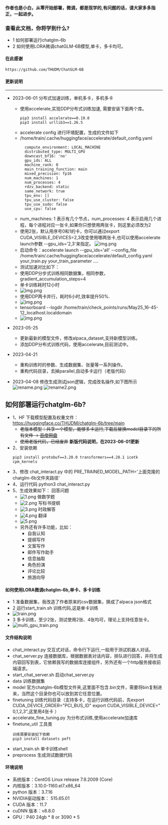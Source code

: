 #### 作者也是小白，从零开始部署，微调，都是现学的,有问题的话，请大家多多指正，一起进步。

### 查看此文档，你将学到什么?

+ 1 如何部署运行chatglm-6b
+ 2 如何使用LORA微调chatGLM-6B模型,单卡，多卡均可。

#### 在此感谢

~~~
https://github.com/THUDM/ChatGLM-6B
~~~

#### 更新说明
---

+ 2023-06-01 分布式加速训练，单机多卡，多机多卡
    - 使用accelerate,实现DDP分布式训练加速, 需要安装下面两个库。
      ~~~
      pip3 install accelerate==0.19.0
      pip3 install urllib3==1.26.5
      ~~~
    - accelerate config 进行环境配置，生成的文件如下
    - /home/train/.cache/huggingface/accelerate/default_config.yaml
        ~~~
          compute_environment: LOCAL_MACHINE
          distributed_type: MULTI_GPU                                                                                                                                                                                                        
          downcast_bf16: 'no'
          gpu_ids: ALL
          machine_rank: 0
          main_training_function: main
          mixed_precision: fp16
          num_machines: 1
          num_processes: 4
          rdzv_backend: static
          same_network: true
          tpu_env: []
          tpu_use_cluster: false
          tpu_use_sudo: false
          use_cpu: false
        ~~~
    - num_machines: 1 表示有几个节点，num_processes: 4 表示启用几个进程，每个进程对应一张卡,如果你只想使用两张卡，则这里必须改为2
    - 使用2张，默认用序号0和1的卡，你可以通过export CUDA_VISIBLE_DEVICES=2,3改变使用哪两张卡,也可以使用accelerate launch参数 --gpu_ids='2,3'来指定。
      ![img.png](images/accelerate_img.png)
    - 启动命令：accelerate launch --gpu_ids='all' --config_file /home/train/.cache/huggingface/accelerate/default_config.yaml your_train.py your_train_parameter ....
    - 测试加速对比如下：
    - 使用DDP分步式训练相同数据集，相同参数，gradient_accumulation_steps=4
    - 单卡训练耗时12小时
    - ![img.png](images/img.png)
    - 使用DDP两卡并行，耗时6小时,效率提升50%.
    - ![img.png](images/ddp_img.png)
    - tensorboard --logdir /home/train/check_points/runs/May25_16-45-12_localhost.localdomain
    - ![img.png](images/img_1.png)

+ 2023-05-25
    - 更新最新的模型文件，修改alpaca_dataset,支持新模型训练。
    - 添加DDP分布式训练代码，使用accelerate,目前测试中。

+ 2023-04-21
    - 重构训练时的参数、生成数据集、张量等一系列操作。
    - 重构代码目录，去掉parallel,自动多卡运行（老版代码）

+ 2023-04-08 修改生成测试json逻辑，完成改名操作,如下图所示
  ![rename.png](images%2Frename.png)
  ![rename2.png](images%2Frename2.png)

## 如何部署运行chatglm-6b?

- 1、HF 下载模型配置及权重文件： https://huggingface.co/THUDM/chatglm-6b/tree/main
    - ~~老版本模型：共享一个模型，能够多卡运行,下载后替换model目录下的所有文件 -> [百度网盘](https://pan.baidu.com/s/15O5WSDVqXH0QEjm5DeNeng?pwd=8888)~~
    - ~~使用老版代码，已经废弃~~   **新版代码说明，在2023-06-01更新**
- 2、安装依赖
  ~~~
  pip3 install protobuf==3.20.0 transformers==4.28.1 icetk cpm_kernels
  ~~~
- 3、修改 chat_interact.py 中的 PRE_TRAINED_MODEL_PATH='上面克隆的chatglm-6b文件夹路径'
- 4、运行代码 python3 chat_interact.py
- 5、生成效果如下：
  回答问题
    - ![1.png](images%2F1.png)
      做数学题
    - ![2.png](images%2F2.png)
      写标书提纲
    - ![3.png](images%2F3.png)
      时政解答
    - ![4.png](images%2F4.png)
      翻译
    - ![5.png](images%2F5.png)
    - 另外还有许多功能，比如：
        - 自我认知
        - 提纲写作
        - 文案写作
        - 邮件写作助手
        - 信息抽取
        - 角色扮演
        - 评论比较
        - 旅游向导

#### 如何使用LORA微调chatglm-6b,单卡、多卡训练

+ 1 准备数据集，我改造了作者原来的csv数据集，换成了alpaca json格式
+ 2 运行start_train.sh 训练代码,这是单卡训练
+ ![train.png](images%2Ftrain.png)
+ 3 多卡训练，至少2张，测试使用2张、4张均可，理论上支持任意张卡。
+ ![multi_gpu_train.png](images%2Fmulti_gpu_train.png)

#### 文件结构说明

+ chat_interact.py 交互式对话，命令行下运行,一般用于测试机器人对话。
+ chat_server.py 连接数据库，根据数据表对话内容，排队进行回答，并将生成内容回写到表，它依赖我写的数据库连接组件，另外还有一个http服务接收前端请求。
+ start_chat_server.sh 启动chat_server.py
+ data 训练数据集
+ model 官方chatglm-6b模型文件夹,这里面不包含.bin文件，需要将bin复制进来，当然这个目录你也可以放到其它任意位置。
+ finetuning 训练代码目录（支持多卡，在运行训练代码前，先export CUDA_DEVICE_ORDER="PCI_BUS_ID" export CUDA_VISIBLE_DEVICE="
  0,1,2,3",这里用4张卡 ）
+ accelerate_fine_tuning.py 为分布式训练,使用accelerate加速库
+ finetune_util 工具类
  ~~~
  训练需要安装如下依赖
  pip3 install datasets peft
  ~~~
+ start_train.sh 单卡训练shell
+ preprocess 生成测试数据代码

#### 环境说明

+ 系统版本：CentOS Linux release 7.9.2009 (Core)
+ 内核版本：3.10.0-1160.el7.x86_64
+ python 版本：3.7.16
+ NVIDIA驱动版本： 515.65.01
+ CUDA 版本：11.7
+ cuDNN 版本：v8.8.0
+ GPU：P40 24gb * 8 or 3090 * 5 